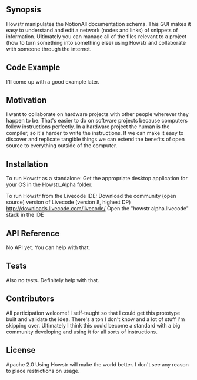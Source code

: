 ## Synopsis

Howstr manipulates the NotionAll documentation schema. This GUI makes it easy to understand and edit a network (nodes and links) of snippets of information. Ultimately you can manage all of the files relevant to a project (how to turn something into something else) using Howstr and collaborate with someone through the internet. 

## Code Example

I'll come up with a good example later.

## Motivation

I want to collaborate on hardware projects with other people wherever they happen to be. That's easier to do on software projects because computers follow instructions perfectly. In a hardware project the human is the compiler, so it's harder to write the instructions. If we can make it easy to discover and replicate tangible things we can extend the benefits of open source to everything outside of the computer.

## Installation

To run Howstr as a standalone:
Get the appropriate desktop application for your OS in the Howstr_Alpha folder.

To run Howstr from the Livecode IDE:
Download the community (open source) version of Livecode (version 8, highest DP) http://downloads.livecode.com/livecode/
Open the "howstr alpha.livecode" stack in the IDE

## API Reference

No API yet. You can help with that.

## Tests

Also no tests. Definitely help with that.

## Contributors

All participation welcome! I self-taught so that I could get this prototype built and validate the idea. There's a ton I don't know and a lot of stuff I'm skipping over. Ultimately I think this could become a standard with a big community developing and using it for all sorts of instructions.

## License

Apache 2.0 Using Howstr will make the world better. I don't see any reason to place restrictions on usage.